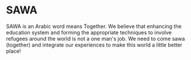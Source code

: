 # SAWA
SAWA is an Arabic word means Together.
We believe that enhancing the education system and forming the appropriate techniques to involve refugees around the world is not a one man's job.
We need to come sawa (together) and integrate our experiences to make this world a little better place!


